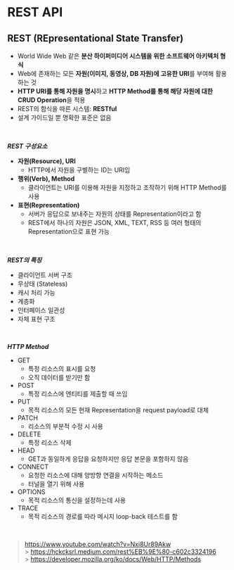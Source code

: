 # **REST API**

## **REST (REpresentational State Transfer)**

- World Wide Web 같은 **분산 하이퍼미디어 시스템을 위한 소프트웨어 아키텍처 형식**
- Web에 존재하는 모든 **자원(이미지, 동영상, DB 자원)에 고유한 URI**를 부여해 활용하는 것
- **HTTP URI를 통해 자원을 명시**하고 **HTTP Method를 통해 해당 자원에 대한 CRUD Operation**을 적용
- REST의 함식을 따른 시스템: **RESTful**
- 설계 가이드일 뿐 명확한 표준은 없음

<br>

**_REST 구성요소_**

- **자원(Resource), URI**
  - HTTP에서 자원을 구별하는 ID는 URI임
- **행위(Verb), Method**
  - 클라이언트는 URI를 이용해 자원을 지정하고 조작하기 위해 HTTP Method를 사용
- **표현(Representation)**
  - 서버가 응답으로 보내주는 자원의 상태를 Representation이라고 함
  - REST에서 하나의 자원은 JSON, XML, TEXT, RSS 등 여러 형태의 Representation으로 표현 가능

<br>

**_REST의 특징_**

- 클라이언트 서버 구조
- 무상태 (Stateless)
- 캐시 처리 가능
- 계층화
- 인터페이스 일관성
- 자체 표현 구조

<br>

**_HTTP Method_**

- GET
  - 특정 리소스의 표시를 요청
  - 오직 데이터를 받기만 함
- POST
  - 특정 리소스에 엔티티를 제출할 때 쓰임
- PUT
  - 목적 리소스의 모든 현재 Representation을 request payload로 대체
- PATCH
  - 리소스의 부분적 수정 시 사용
- DELETE
  - 특정 리소스 삭제
- HEAD
  - GET과 동일하게 응답을 요청하지만 응답 본문을 포함하지 않음
- CONNECT
  - 요청한 리소스에 대해 양방향 연결을 시작하는 메소드
  - 터널을 열기 위해 사용
- OPTIONS
  - 목적 리소스의 통신을 설정하는데 사용
- TRACE
  - 목적 리소스의 경로를 따라 메시지 loop-back 테스트를 함

<br>

> https://www.youtube.com/watch?v=Nxi8Ur89Akw<br> > https://hckcksrl.medium.com/rest%EB%9E%80-c602c3324196<br> > https://developer.mozilla.org/ko/docs/Web/HTTP/Methods
